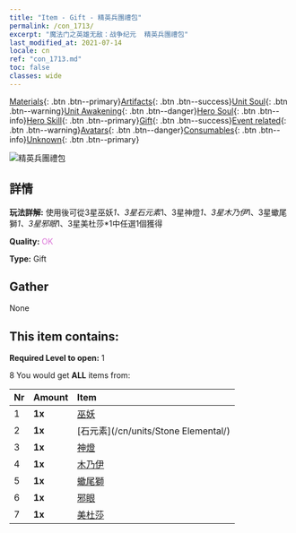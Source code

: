 ```yaml
---
title: "Item - Gift - 精英兵團禮包"
permalink: /con_1713/
excerpt: "魔法门之英雄无敌：战争纪元  精英兵團禮包"
last_modified_at: 2021-07-14
locale: cn
ref: "con_1713.md"
toc: false
classes: wide
---
```

 [Materials](/ItemsCN/){: .btn .btn--primary}[Artifacts](/ItemsCN/Artifacts/){: .btn .btn--success}[Unit Soul](/ItemsCN/UnitSoul/){: .btn .btn--warning}[Unit Awakening](/ItemsCN/UnitAwakening/){: .btn .btn--danger}[Hero Soul](/ItemsCN/HeroSoul/){: .btn .btn--info}[Hero Skill](/ItemsCN/HeroSkill/){: .btn .btn--primary}[Gift](/ItemsCN/Gift/){: .btn .btn--success}[Event related](/ItemsCN/Events/){: .btn .btn--warning}[Avatars](/ItemsCN/Avatars/){: .btn .btn--danger}[Consumables](/ItemsCN/Consumables/){: .btn .btn--info}[Unknown](/ItemsCN/Unknown/){: .btn .btn--primary}

 ![精英兵團禮包](/images/t/i_907054.png)

## 詳情
 **玩法詳解:** 使用後可從3星巫妖*1、3星石元素*1、3星神燈*1、3星木乃伊*1、3星蠍尾獅*1、3星邪眼*1、3星美杜莎*1中任選1個獲得

 **Quality:** <span style="color: #DA70D6">OK</span>

 **Type:** Gift

## Gather

  None

## This item contains:

 **Required Level to open:** 1

 8 You would get **ALL** items  from:

  | Nr | Amount |     Item    |
  |:---|:-------|:------------|
  | 1 |  **1x** | [巫妖](/cn/units/Lich/) |  | 
  | 2 |  **1x** | [石元素](/cn/units/Stone Elemental/) |  | 
  | 3 |  **1x** | [神燈](/cn/units/Genie/) |  | 
  | 4 |  **1x** | [木乃伊](/cn/units/Mummy/) |  | 
  | 5 |  **1x** | [蠍尾獅](/cn/units/Manticore/) |  | 
  | 6 |  **1x** | [邪眼](/cn/units/Beholder/) |  | 
  | 7 |  **1x** | [美杜莎](/cn/units/Medusa/) |  | 
